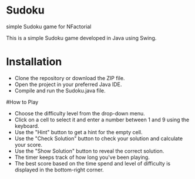 # Sudoku
simple Sudoku game for NFactorial

This is a simple Sudoku game developed in Java using Swing.

# Installation

* Clone the repository or download the ZIP file.
* Open the project in your preferred Java IDE.
* Compile and run the Sudoku.java file.

#How to Play

* Choose the difficulty level from the drop-down menu.
* Click on a cell to select it and enter a number between 1 and 9 using the keyboard.
* Use the "Hint" button to get a hint for the empty cell.
* Use the "Check Solution" button to check your solution and calculate your score.
* Use the "Show Solution" button to reveal the correct solution.
* The timer keeps track of how long you've been playing.
* The best score based on the time spend and level of difficulty is displayed in the bottom-right corner.
